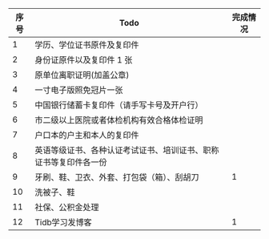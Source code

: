 
| 序号  | Todo                             | 完成情况 |
| --- | -------------------------------- | ---- |
| 1   | 学历、学位证书原件及复印件                    |      |
| 2   | 身份证原件以及复印件 1 张                   |      |
| 3   | 原单位离职证明(加盖公章)                    |      |
| 4   | 一寸电子版照免冠片一张                      |      |
| 5   | 中国银行储蓄卡复印件（请手写卡号及开户行）            |      |
| 6   | 市二级以上医院或者体检机构有效合格体检证明            |      |
| 7   | 户口本的户主和本人的复印件                    |      |
| 8   | 英语等级证书、各种认证考试证书、培训证书、职称证书等复印件各一份 |      |
| 9   | 牙刷、鞋、卫衣、外套、打包袋（箱）、刮胡刀            | 1    |
| 10  | 洗被子、鞋                            |      |
| 11  | 社保、公积金处理                         |      |
| 12  | Tidb学习发博客                        | 1    |

